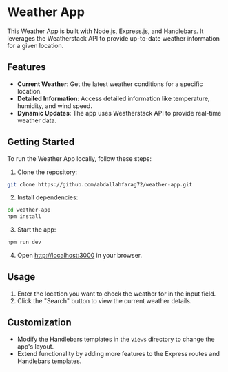 # Weather App

This Weather App is built with Node.js, Express.js, and Handlebars. It leverages the Weatherstack API to provide up-to-date weather information for a given location.

## Features

- **Current Weather**: Get the latest weather conditions for a specific location.
- **Detailed Information**: Access detailed information like temperature, humidity, and wind speed.
- **Dynamic Updates**: The app uses Weatherstack API to provide real-time weather data.

## Getting Started

To run the Weather App locally, follow these steps:

1. Clone the repository:

```bash
git clone https://github.com/abdallahfarag72/weather-app.git
```

2. Install dependencies:

```bash
cd weather-app
npm install
```

3. Start the app:

```bash
npm run dev
```

4. Open [http://localhost:3000](http://localhost:3000) in your browser.

## Usage

1. Enter the location you want to check the weather for in the input field.
2. Click the "Search" button to view the current weather details.

## Customization

- Modify the Handlebars templates in the `views` directory to change the app's layout.
- Extend functionality by adding more features to the Express routes and Handlebars templates.

